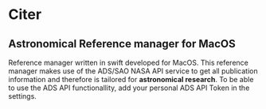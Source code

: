# Citer 
## Astronomical Reference manager for MacOS

Reference manager written in swift developed for MacOS.
This reference manager makes use of the ADS/SAO NASA API service to get all publication information and therefore is tailored for **astronomical research**. To be able to use the ADS API functionallity, add your personal ADS API Token in the settings.
